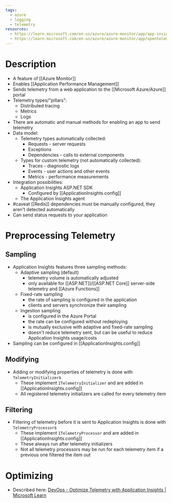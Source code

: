 ```yaml
---
tags:
  - azure
  - logging
  - telemetry
resources:
  - https://learn.microsoft.com/en-us/azure/azure-monitor/app/app-insights-overview
  - https://learn.microsoft.com/en-us/azure/azure-monitor/app/opentelemetry-overview?tabs=aspnetcore
---
```

# Description
- A feature of [[Azure Monitor]]
- Enables [[Application Performance Management]]
- Sends telemetry from a web application to the [[Microsoft Azure/Azure]] portal
- Telemetry types/"pillars":
	- Distributed tracing
	- Metrics
	- Logs
- There are automatic and manual methods for enabling an app to send telemetry
- Data model:
	- Telemetry types automatically collected:
		- Requests - server requests
		- Exceptions
		- Dependencies - calls to external components
	- Types for custom telemetry (not automatically collected):
		- Traces - diagnostic logs
		- Events - user actions and other events
		- Metrics - performance measurements
- Integration possibilities:
	- Application Insights ASP.NET SDK
		- Configured by [[ApplicationInsights.config]]
	- The Application Insights agent
- #caveat [[Redis]] dependencies must be manually configured, they aren't detected automatically
- Can send status requests to your application
# Preprocessing Telemetry
## Sampling
- Application Insights features three sampling methods:
	- Adaptive sampling (default)
		- telemetry volume is automatically adjusted
		- only available for [[ASP.NET]]/[[ASP.NET Core]] server-side telemetry and [[Azure Functions]]
	- Fixed-rate sampling
		- the rate of sampling is configured in the application
		- clients and servers synchronize their sampling
	- Ingestion sampling
		- is configured in the Azure Portal
		- the rate can be configured without redeploying
		- is mutually exclusive with adaptive and fixed-rate sampling
		- doesn't reduce telemetry sent, but can be useful to reduce Application Insights usage/costs
- Sampling can be configured in [[ApplicationInsights.config]]
## Modifying
- Adding or modifying properties of telemetry is done with `TelemetryInitializer`s
	- These implement `ITelemetryInitializer` and are added in [[ApplicationInsights.config]]
	- All registered telemetry initializers are called for every telemetry item
## Filtering
- Filtering of telemetry before it is sent to Application Insights is done with `TelemetryProcessor`s
	- These implement `ITelemetryProcessor` and are added in [[ApplicationInsights.config]]
	- These always run after telemetry initializers
	- Not all telemetry processors may be run for each telemetry item if a previous one filtered the item out

# Optimizing
- Described here: [DevOps - Optimize Telemetry with Application Insights | Microsoft Learn](https://learn.microsoft.com/en-us/archive/msdn-magazine/2017/may/devops-optimize-telemetry-with-application-insights)
